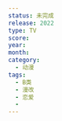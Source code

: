 ```yaml
---
status: 未完成
release: 2022
type: TV
score:
year:
month:
category:
  - 动漫
tags:
  - B类
  - 漫改
  - 恋爱
  - 
---
```

